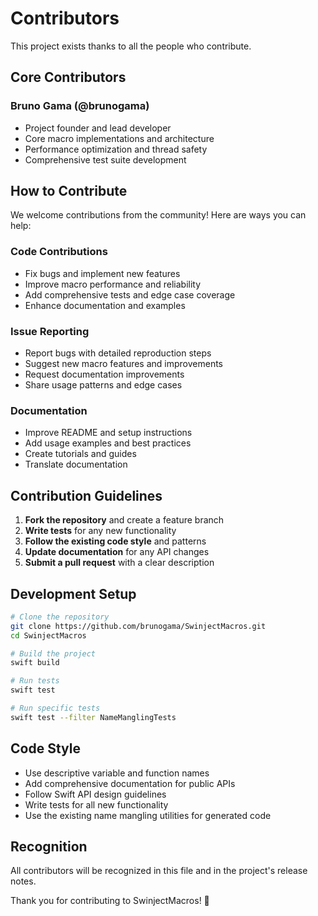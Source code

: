 # Contributors

This project exists thanks to all the people who contribute.

## Core Contributors

### Bruno Gama (@brunogama)

- Project founder and lead developer
- Core macro implementations and architecture
- Performance optimization and thread safety
- Comprehensive test suite development

## How to Contribute

We welcome contributions from the community! Here are ways you can help:

### Code Contributions

- Fix bugs and implement new features
- Improve macro performance and reliability
- Add comprehensive tests and edge case coverage
- Enhance documentation and examples

### Issue Reporting

- Report bugs with detailed reproduction steps
- Suggest new macro features and improvements
- Request documentation improvements
- Share usage patterns and edge cases

### Documentation

- Improve README and setup instructions
- Add usage examples and best practices
- Create tutorials and guides
- Translate documentation

## Contribution Guidelines

1. **Fork the repository** and create a feature branch
1. **Write tests** for any new functionality
1. **Follow the existing code style** and patterns
1. **Update documentation** for any API changes
1. **Submit a pull request** with a clear description

## Development Setup

```bash
# Clone the repository
git clone https://github.com/brunogama/SwinjectMacros.git
cd SwinjectMacros

# Build the project
swift build

# Run tests
swift test

# Run specific tests
swift test --filter NameManglingTests
```

## Code Style

- Use descriptive variable and function names
- Add comprehensive documentation for public APIs
- Follow Swift API design guidelines
- Write tests for all new functionality
- Use the existing name mangling utilities for generated code

## Recognition

All contributors will be recognized in this file and in the project's release notes.

Thank you for contributing to SwinjectMacros! 🙏
